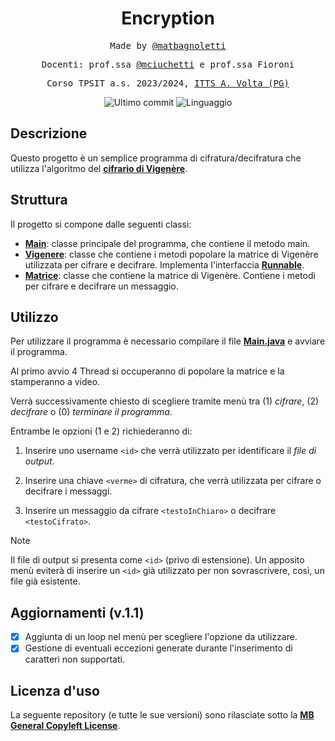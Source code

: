 <h1 align="center">Encryption</h1>

<p align="center" style="font-family: monospace">Made by <a href="https://github.com/matbagnoletti">@matbagnoletti</a></p>
<p align="center" style="font-family: monospace">Docenti: prof.ssa <a href="https://github.com/mciuchetti">@mciuchetti</a> e prof.ssa Fioroni</p>
<p align="center" style="font-family: monospace">Corso TPSIT a.s. 2023/2024, <a href="https://www.avoltapg.edu.it/">ITTS A. Volta (PG)</a></p>
<p align="center">
    <img src="https://img.shields.io/github/last-commit/matbagnoletti/Encryption?style=for-the-badge" alt="Ultimo commit">
    <img src="https://img.shields.io/github/languages/top/matbagnoletti/Encryption?style=for-the-badge" alt="Linguaggio">
</p>

## Descrizione
Questo progetto è un semplice programma di cifratura/decifratura che utilizza l'algoritmo del [**cifrario di Vigenère**](https://it.wikipedia.org/wiki/Cifrario_di_Vigen%C3%A8re).

## Struttura
Il progetto si compone dalle seguenti classi:
- [**Main**](Main.java): classe principale del programma, che contiene il metodo main.
- [**Vigenere**](Vigenere.java): classe che contiene i metodi popolare la matrice di Vigenère utilizzata per cifrare e decifrare. Implementa l'interfaccia [**Runnable**](https://docs.oracle.com/javase/8/docs/api/java/lang/Runnable.html).
- [**Matrice**](Matrice.java): classe che contiene la matrice di Vigenère. Contiene i metodi per cifrare e decifrare un messaggio.

## Utilizzo
Per utilizzare il programma è necessario compilare il file [**Main.java**](Main.java) e avviare il programma.

Al primo avvio 4 Thread si occuperanno di popolare la matrice e la stamperanno a video.

Verrà successivamente chiesto di scegliere tramite menù tra (1) *cifrare*, (2) *decifrare* o (0) *terminare il programma*.

Entrambe le opzioni (1 e 2) richiederanno di:

1. Inserire uno username `<id>` che verrà utilizzato per identificare il *file di output*.

2. Inserire una chiave `<verme>` di cifratura, che verrà utilizzata per cifrare o decifrare i messaggi.

3. Inserire un messaggio da cifrare `<testoInChiaro>` o decifrare `<testoCifrato>`.

> [!NOTE]
> Il file di output si presenta come `<id>` (privo di estensione). Un apposito menù eviterà di inserire un `<id>` già utilizzato per non sovrascrivere, così, un file già esistente.

## Aggiornamenti (v.1.1)

- [x] Aggiunta di un loop nel menù per scegliere l'opzione da utilizzare.
- [x] Gestione di eventuali eccezioni generate durante l'inserimento di caratteri non supportati.

## Licenza d'uso
La seguente repository (e tutte le sue versioni) sono rilasciate sotto la [**MB General Copyleft License**](LICENSE).
